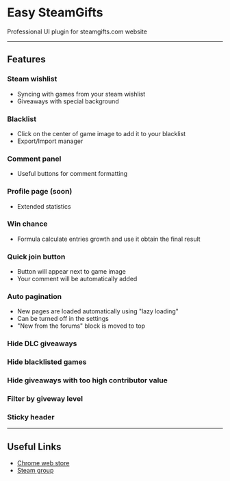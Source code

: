 # Easy SteamGifts

Professional UI plugin for steamgifts.com website

---

## Features

### Steam wishlist 
* Syncing with games from your steam wishlist 
* Giveaways with special background 

### Blacklist 
* Click on the center of game image to add it to your blacklist 
* Export/Import manager 

### Comment panel 
* Useful buttons for comment formatting 

### Profile page (soon) 
* Extended statistics 

### Win chance 
* Formula calculate entries growth and use it obtain the final result 

### Quick join button 
* Button will appear next to game image 
* Your comment will be automatically added 

### Auto pagination 
* New pages are loaded automatically using "lazy loading" 
* Can be turned off in the settings 
* "New from the forums" block is moved to top 

### Hide DLC giveaways 
### Hide blacklisted games 
### Hide giveaways with too high contributor value 
### Filter by giveway level 
### Sticky header

---

## Useful Links

* [Chrome web store](https://chrome.google.com/webstore/detail/easy-steamgifts/cklbilaeedbblhpkhjfcnmaocjdodcnm)
* [Steam group](http://steamcommunity.com/groups/easysg)
